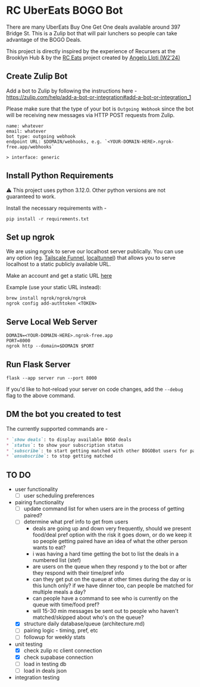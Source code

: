 # RC UberEats BOGO Bot

There are many UberEats Buy One Get One deals available around 397 Bridge St. This is a Zulip bot that will pair lunchers so people can take advantage of the BOGO Deals.

This project is directly inspired by the experience of Recursers at the Brooklyn Hub & by the [RC Eats](https://recurse-eats.dim.codes/) project created by [Angelo Lloti (W2'24)](https://github.com/XdimGG)

## Create Zulip Bot

Add a bot to Zulip by following the instructions here - <https://zulip.com/help/add-a-bot-or-integration#add-a-bot-or-integration_1>

Please make sure that the type of your bot is `Outgoing Webhook` since the bot will be receiving new messages via HTTP POST requests from Zulip.

```text
name: whatever
email: whatever
bot type: outgoing webhook
endpoint URL: $DOMAIN/webhooks, e.g. `<YOUR-DOMAIN-HERE>.ngrok-free.app/webhooks`

> interface: generic
```

## Install Python Requirements

⚠️ This project uses python 3.12.0. Other python versions are not guaranteed to work.

Install the necessary requirements with -

```shell
pip install -r requirements.txt
```

## Set up ngrok

We are using ngrok to serve our localhost server publically. You can use any option (eg. [Tailscale Funnel](https://tailscale.com/kb/1223/funnel), [localtunnel](https://github.com/localtunnel/localtunnel)) that allows you to serve localhost to a static publicly available URL.

Make an account and get a static URL [here](https://dashboard.ngrok.com/get-started/setup/macos)

Example (use your static URL instead):

```shell
brew install ngrok/ngrok/ngrok
ngrok config add-authtoken <TOKEN>
```

## Serve Local Web Server

```shell
DOMAIN=<YOUR-DOMAIN-HERE>.ngrok-free.app
PORT=8000
ngrok http --domain=$DOMAIN $PORT
```

## Run Flask Server

```shell
flask --app server run --port 8000
```

If you'd like to hot-reload your server on code changes, add the `--debug` flag to the above command.

## DM the bot you created to test

The currently supported commands are -

```markdown
* `show deals`: to display available BOGO deals
* `status`: to show your subscription status
* `subscribe`: to start getting matched with other BOGOBot users for pair lunching
* `unsubscribe`: to stop getting matched
```

## TO DO

- user functionality
  - [ ] user scheduling preferences

- pairing functionality
  - [ ] update command list for when users are in the process of getting paired?
  - [ ] determine what pref info to get from users
    - deals are going up and down very frequently, should we present food/deal pref option with the risk it goes down, or do we keep it so people getting paired have an idea of what the other person wants to eat?
    - i was having a hard time getting the bot to list the deals in a numbered list (stef)
    - are users on the queue when they respond y to the bot or after they respond with their time/pref info
    - can they get put on the queue at other times during the day or is this lunch only? if we have dinner too, can people be matched for multiple meals a day?
    - can people have a command to see who is currently on the queue with time/food pref?
    - will 15-30 min messages be sent out to people who haven't matched/skipped about who's on the queue?
  - [x] structure daily database/queue (architecture.md)
  - [ ] pairing logic - timing, pref, etc
  - [ ] followup for weekly stats

- unit testing
  - [x] check zulip rc client connection
  - [x] check supabase connection
  - [ ] load in testing db
  - [ ] load in deals json

- integration testing

